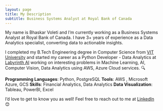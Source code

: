 ```yaml
---
layout: page
title: My Description
subtitle: Business Systems Analyst at Royal Bank of Canada
---
```


My name is Bhaskar Voleti and I’m currently working as a Business Systems Analyst at Royal Bank of Canada. I have 3+ years of experience as a Data Analytics specialist, converting data to actionable insights. 

I completed my B.Tech Engineering degree in Computer Science from [VIT University](https://vit.ac.in/) and started my career as a Python Developer - Data Analytics at [Labyrinth AI](https://labyrinth.ai/) working on interesting problems in Machine Learning, AI, Computer Vision, Data Analytics using AWS, Azure Cloud services. 🔍

**Programming Languages**: Python, PostgreSQL
**Tools**: AWS , Microsoft Azure, GCS
**Skills**: Financial Analytics, Data Analytics
**Data Visualization**: Tableau, PowerBI, Excel

I’d love to get to know you as well! Feel free to reach out to me at [LinkedIn](https://www.linkedin.com/in/bhaskar-voleti-profile/) 😊
